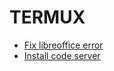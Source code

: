 # TERMUX

- [Fix libreoffice error](libreoffice/fixingError.md)
- [Install code server](code-server/install.md)
